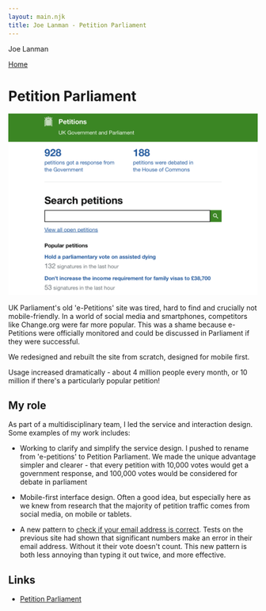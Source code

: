 ```yaml
---
layout: main.njk
title: Joe Lanman - Petition Parliament
---
```


Joe Lanman

<div class="home-link">

  [Home](/)

</div>

# Petition Parliament

<img src="/assets/images/petition-parliament-home.png" alt="Screenshot. Petitions – UK Government and Parliament. 928 petitions got a response from the Government. 188 petitions were debated in the House of Commons. Search petitions. View all open petitions. Popular petitions. Hold a parliamentary vote on assisted dying. 132 signatures in the last hour. Don’t increase the income requirement for family visas to £38,700. 53 signatures in the last hour">

UK Parliament's old 'e-Petitions' site was tired, hard to find and crucially not mobile-friendly. In a world of social media and smartphones, competitors like Change.org were far more popular. This was a shame because e-Petitions were officially monitored and could be discussed in Parliament if they were successful.

We redesigned and rebuilt the site from scratch, designed for mobile first.

Usage increased dramatically - about 4 million people every month, or 10 million if there's a particularly popular petition!

## My role

As part of a multidisciplinary team, I led the service and interaction design. Some examples of my work includes:

 - Working to clarify and simplify the service design. I pushed to rename from 'e-petitions' to Petition Parliament. We made the unique advantage simpler and clearer - that every petition with 10,000 votes would get a government response, and 100,000 votes would be considered for debate in parliament

 - Mobile-first interface design. Often a good idea, but especially here as we knew from research that the majority of petition traffic comes from social media, on mobile or tablets.

 - A new pattern to [check if your email address is correct](https://designnotes.blog.gov.uk/2015/09/15/make-sure-this-is-right-a-new-email-confirmation-pattern/). Tests on the previous site had shown that significant numbers make an error in their email address. Without it their vote doesn't count. This new pattern is both less annoying than typing it out twice, and more effective.

## Links

  - [Petition Parliament](https://petition.parliament.uk)
